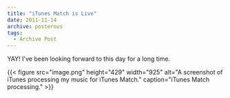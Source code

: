 ```yaml
---
title: "iTunes Match is Live"
date: 2011-11-14
archive: posterous
tags: 
  - Archive Post
---
```


YAY! I've been looking forward to this day for a long time.

{{< figure 
	src="image.png" 
	height="429" 
	width="925" 
	alt="A screenshot of iTunes processing my music for iTunes Match." 
	caption="iTunes Match processing." >}}
